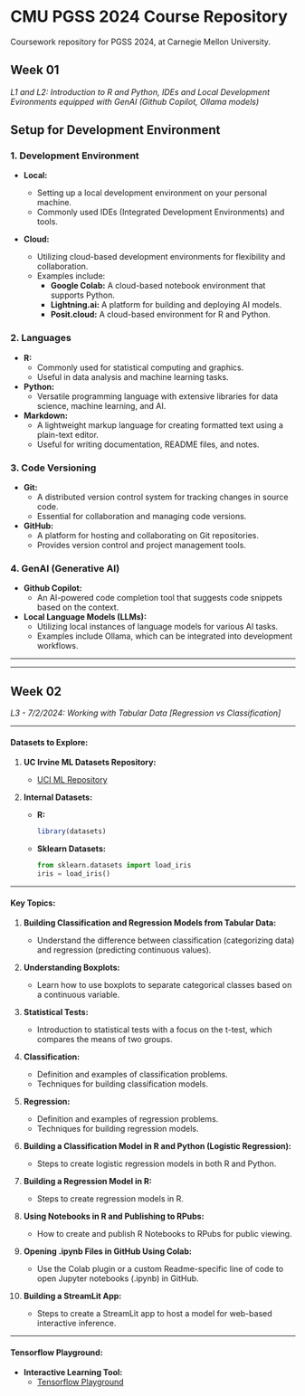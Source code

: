 # CMU PGSS 2024 Course Repository
Coursework repository for PGSS 2024, at Carnegie Mellon University.

## Week 01 
*L1 and L2: Introduction to R and Python, IDEs and Local Development Evironments equipped with GenAI (Github Copilot, Ollama models)*

## Setup for Development Environment

### 1. Development Environment
- **Local:**
  - Setting up a local development environment on your personal machine.
  - Commonly used IDEs (Integrated Development Environments) and tools.

- **Cloud:**
  - Utilizing cloud-based development environments for flexibility and collaboration.
  - Examples include:
    - **Google Colab:** A cloud-based notebook environment that supports Python.
    - **Lightning.ai:** A platform for building and deploying AI models.
    - **Posit.cloud:** A cloud-based environment for R and Python.

### 2. Languages
- **R:** 
  - Commonly used for statistical computing and graphics.
  - Useful in data analysis and machine learning tasks.
- **Python:**
  - Versatile programming language with extensive libraries for data science, machine learning, and AI.
- **Markdown:**
  - A lightweight markup language for creating formatted text using a plain-text editor.
  - Useful for writing documentation, README files, and notes.

### 3. Code Versioning
- **Git:**
  - A distributed version control system for tracking changes in source code.
  - Essential for collaboration and managing code versions.
- **GitHub:**
  - A platform for hosting and collaborating on Git repositories.
  - Provides version control and project management tools.

### 4. GenAI (Generative AI)
- **Github Copilot:**
  - An AI-powered code completion tool that suggests code snippets based on the context.
- **Local Language Models (LLMs):**
  - Utilizing local instances of language models for various AI tasks.
  - Examples include Ollama, which can be integrated into development workflows.
 
 
---
---


## Week 02 
*L3 - 7/2/2024: Working with Tabular Data [Regression vs Classification]*

---

#### Datasets to Explore:

1. **UC Irvine ML Datasets Repository:**
   - [UCI ML Repository](https://archive.ics.uci.edu/datasets)

2. **Internal Datasets:**
   - **R:**
     ```R
     library(datasets)
     ```
   - **Sklearn Datasets:**
     ```python
     from sklearn.datasets import load_iris
     iris = load_iris()
     ```

---

#### Key Topics:

1. **Building Classification and Regression Models from Tabular Data:**
   - Understand the difference between classification (categorizing data) and regression (predicting continuous values).

2. **Understanding Boxplots:**
   - Learn how to use boxplots to separate categorical classes based on a continuous variable.

3. **Statistical Tests:**
   - Introduction to statistical tests with a focus on the t-test, which compares the means of two groups.

4. **Classification:**
   - Definition and examples of classification problems.
   - Techniques for building classification models.

5. **Regression:**
   - Definition and examples of regression problems.
   - Techniques for building regression models.

6. **Building a Classification Model in R and Python (Logistic Regression):**
   - Steps to create logistic regression models in both R and Python.

7. **Building a Regression Model in R:**
   - Steps to create regression models in R.

8. **Using Notebooks in R and Publishing to RPubs:**
   - How to create and publish R Notebooks to RPubs for public viewing.

9. **Opening .ipynb Files in GitHub Using Colab:**
   - Use the Colab plugin or a custom Readme-specific line of code to open Jupyter notebooks (.ipynb) in GitHub.

10. **Building a StreamLit App:**
    - Steps to create a StreamLit app to host a model for web-based interactive inference.

---

#### Tensorflow Playground:

- **Interactive Learning Tool:**
  - [Tensorflow Playground](https://playground.tensorflow.org/#activation=tanh&batchSize=10&dataset=circle&regDataset=reg-plane&learningRate=0.03&regularizationRate=0&noise=0&networkShape=4,2&seed=0.86874&showTestData=false&discretize=false&percTrainData=50&x=true&y=true&xTimesY=false&xSquared=false&ySquared=false&cosX=false&sinX=false&cosY=false&sinY=false&collectStats=false&problem=classification&initZero=false&hideText=false)

